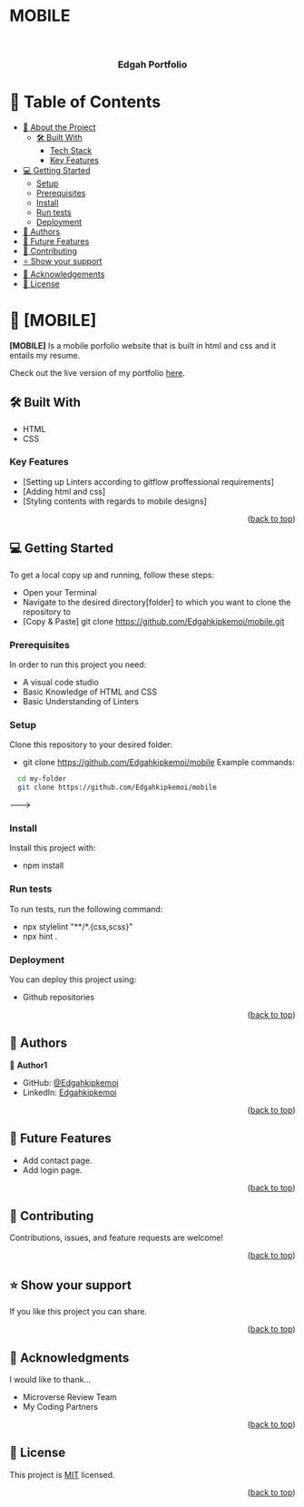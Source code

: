 # MOBILE
<a name="readme-top"></a>

<div align="center">
  <br/>

  <h3><b>Edgah Portfolio</b></h3>

</div>

# 📗 Table of Contents

- [📖 About the Project](#about-project)
  - [🛠 Built With](#built-with)
    - [Tech Stack](#tech-stack)
    - [Key Features](#key-features)
- [💻 Getting Started](#getting-started)
  - [Setup](#setup)
  - [Prerequisites](#prerequisites)
  - [Install](#install)
  - [Run tests](#run-tests)
  - [Deployment](#triangular_flag_on_post-deployment)
- [👥 Authors](#authors)
- [🔭 Future Features](#future-features)
- [🤝 Contributing](#contributing)
- [⭐️ Show your support](#support)
- [🙏 Acknowledgements](#acknowledgements)
- [📝 License](#license)

# 📖 [MOBILE] <a name="about-project"></a>

**[MOBILE]**  Is a mobile porfolio website that is built in html and css and it entails my resume.


Check out the live version of my portfolio [here](https://edgahkipkemoi.github.io/mobile/).

## 🛠 Built With <a name="built-with"></a>
- HTML
- CSS

### Key Features <a name="key-features"></a>

- [Setting up Linters according to gitflow proffessional requirements]
- [Adding html and css]
- [Styling contents with regards to mobile designs]

<p align="right">(<a href="#readme-top">back to top</a>)</p>

## 💻 Getting Started <a name="getting-started"></a>

To get a local copy up and running, follow these steps:
- Open your Terminal
- Navigate to the desired directory[folder] to which you want to clone the repository to
- [Copy & Paste] git clone https://github.com/Edgahkipkemoi/mobile.git

### Prerequisites

In order to run this project you need:

- A visual code studio
- Basic Knowledge of HTML and CSS
- Basic Understanding of Linters

### Setup

Clone this repository to your desired folder:

- git clone https://github.com/Edgahkipkemoi/mobile
Example commands:

```sh
  cd my-folder
  git clone https://github.com/Edgahkipkemoi/mobile
```
--->

### Install

Install this project with:

- npm install

### Run tests

To run tests, run the following command:

- npx stylelint "**/*.{css,scss}"
- npx hint .

### Deployment

You can deploy this project using:

- Github repositories

<p align="right">(<a href="#readme-top">back to top</a>)</p>

## 👥 Authors <a name="authors"></a>

👤 **Author1**

- GitHub: [@Edgahkipkemoi](https://github.com/Edgahkipkemoi)
- LinkedIn: [Edgahkipkemoi](https://www.linkedin.com/in/edgah-kipkemoi-3797b8257)

<p align="right">(<a href="#readme-top">back to top</a>)</p>


## 🔭 Future Features <a name="future-features"></a>

- Add contact page.
- Add login page.

<p align="right">(<a href="#readme-top">back to top</a>)</p>

## 🤝 Contributing <a name="contributing"></a>

Contributions, issues, and feature requests are welcome!


<p align="right">(<a href="#readme-top">back to top</a>)</p>

## ⭐️ Show your support <a name="support"></a>

If you like this project you can share.

<p align="right">(<a href="#readme-top">back to top</a>)</p>



## 🙏 Acknowledgments <a name="acknowledgements"></a>

I would like to thank...
- Microverse Review Team
- My Coding Partners

<p align="right">(<a href="#readme-top">back to top</a>)</p>


## 📝 License <a name="license"></a>

This project is [MIT](./LICENSE) licensed.

<p align="right">(<a href="#readme-top">back to top</a>)</p>
